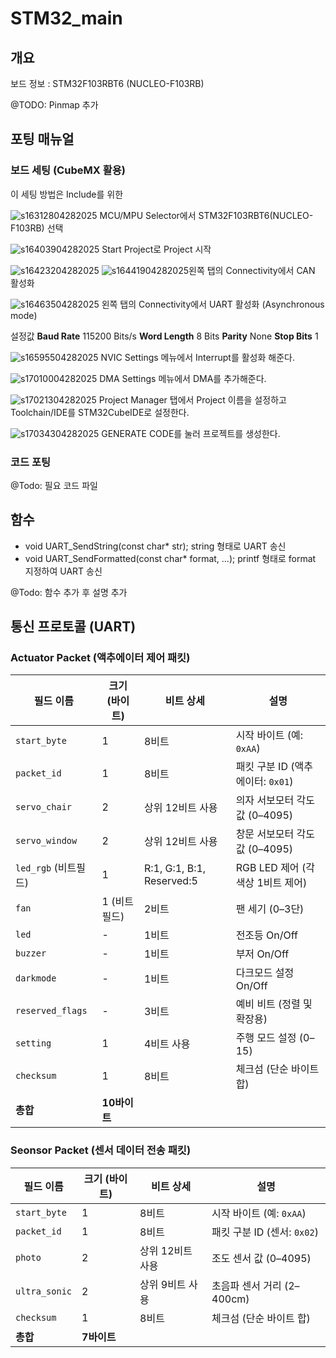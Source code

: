 # STM32_main

## 개요
보드 정보 : STM32F103RBT6 (NUCLEO-F103RB)

@TODO: Pinmap 추가

## 포팅 매뉴얼
### 보드 세팅 (CubeMX 활용)
이 세팅 방법은 Include를 위한

![s16312804282025](https://a.okmd.dev/md/680f2ed288d11.png)
MCU/MPU Selector에서 STM32F103RBT6(NUCLEO-F103RB) 선택

![s16403904282025](https://a.okmd.dev/md/680f30f9a452c.png)
Start Project로 Project 시작

![s16423204282025](https://a.okmd.dev/md/680f316aa8be6.png)
![s16441904282025](https://a.okmd.dev/md/680f31d51d5dd.png)왼쪽 탭의 Connectivity에서 CAN 활성화

![s16463504282025](https://a.okmd.dev/md/680f325d47013.png)
왼쪽 탭의 Connectivity에서 UART 활성화 (Asynchronous mode)

설정값
**Baud Rate** 115200 Bits/s
**Word Length** 8 Bits
**Parity** None
**Stop Bits** 1

![s16595504282025](https://a.okmd.dev/md/680f357e60fea.png)
NVIC Settings 메뉴에서 Interrupt를 활성화 해준다.

![s17010004282025](https://a.okmd.dev/md/680f35bf9b014.png)
DMA Settings 메뉴에서 DMA를 추가해준다.

![s17021304282025](https://a.okmd.dev/md/680f360847663.png)
Project Manager 탭에서 Project 이름을 설정하고 Toolchain/IDE를 STM32CubeIDE로 설정한다.

![s17034304282025](https://a.okmd.dev/md/680f3661ac2cd.png)
GENERATE CODE를 눌러 프로젝트를 생성한다.

### 코드 포팅

@Todo: 필요 코드 파일

## 함수

- void UART_SendString(const char* str);
string 형태로 UART 송신
- void UART_SendFormatted(const char* format, ...);
printf 형태로 format 지정하여 UART 송신

@Todo: 함수 추가 후 설명 추가

## 통신 프로토콜 (UART)
### Actuator Packet (액추에이터 제어 패킷)
| 필드 이름         | 크기 (바이트) | 비트 상세                 | 설명                                  |
|------------------|----------------|----------------------------|---------------------------------------|
| `start_byte`     | 1              | 8비트                      | 시작 바이트 (예: `0xAA`)              |
| `packet_id`      | 1              | 8비트                      | 패킷 구분 ID (액추에이터: `0x01`)     |
| `servo_chair`    | 2              | 상위 12비트 사용           | 의자 서보모터 각도 값 (0–4095)        |
| `servo_window`   | 2              | 상위 12비트 사용           | 창문 서보모터 각도 값 (0–4095)        |
| `led_rgb` (비트필드) | 1          | R:1, G:1, B:1, Reserved:5  | RGB LED 제어 (각 색상 1비트 제어)     |
| `fan`            | 1 (비트필드)   | 2비트                      | 팬 세기 (0–3단)                       |
| `led`            | -              | 1비트                      | 전조등 On/Off                         |
| `buzzer`         | -              | 1비트                      | 부저 On/Off                           |
| `darkmode`       | -              | 1비트                      | 다크모드 설정 On/Off                 |
| `reserved_flags` | -              | 3비트                      | 예비 비트 (정렬 및 확장용)           |
| `setting`        | 1              | 4비트 사용                 | 주행 모드 설정 (0–15)                |
| `checksum`       | 1              | 8비트                      | 체크섬 (단순 바이트 합)              |
| **총합**         | **10바이트**   |                            |                                       |

### Seonsor Packet (센서 데이터 전송 패킷)
| 필드 이름       | 크기 (바이트) | 비트 상세          | 설명                            |
|----------------|----------------|---------------------|---------------------------------|
| `start_byte`   | 1              | 8비트               | 시작 바이트 (예: `0xAA`)        |
| `packet_id`    | 1              | 8비트               | 패킷 구분 ID (센서: `0x02`)     |
| `photo`        | 2              | 상위 12비트 사용    | 조도 센서 값 (0–4095)           |
| `ultra_sonic`  | 2              | 상위 9비트 사용     | 초음파 센서 거리 (2–400cm)      |
| `checksum`     | 1              | 8비트               | 체크섬 (단순 바이트 합)         |
| **총합**       | **7바이트**    |                     |                                 |